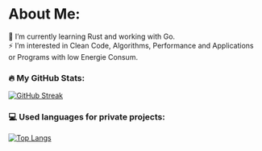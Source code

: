 # About Me:

🌱 I’m currently learning Rust and working with Go.<br>⚡ I’m interested in Clean Code, Algorithms, Performance and Applications or Programs with low Energie Consum.<br>

### :fire: My GitHub Stats:
[![GitHub Streak](http://github-readme-streak-stats.herokuapp.com?user=driif&theme=dark&background=000000)](https://git.io/streak-stats)


### :computer: Used languages for private projects:
[![Top Langs](https://github-readme-stats.vercel.app/api/top-langs/?username=driif&layout=compact&theme=tokyonight)](https://github.com/anuraghazra/github-readme-stats)
